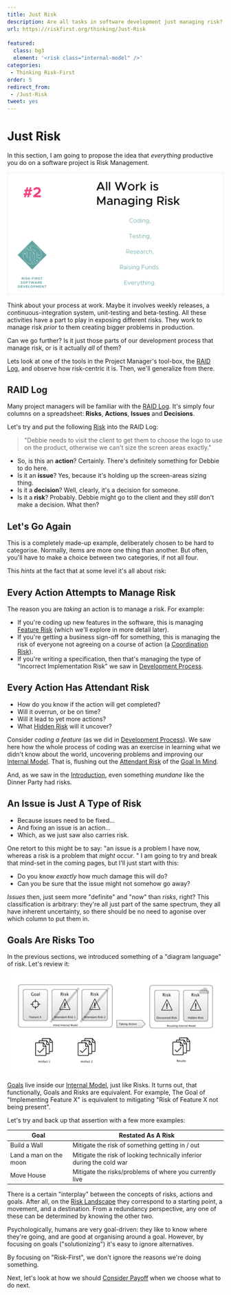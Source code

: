 ```yaml
---
title: Just Risk
description: Are all tasks in software development just managing risk?
url: https://riskfirst.org/thinking/Just-Risk

featured: 
  class: bg3
  element: '<risk class="internal-model" />'
categories:
 - Thinking Risk-First
order: 5
redirect_from: 
 - /Just-Risk
tweet: yes
---
```


# Just Risk

In this section, I am going to propose the idea that _everything_ productive you do on a software project is Risk Management.

![All Work is Managing Risk](../images/generated/principles/all-work.png)

Think about your process at work.  Maybe it involves weekly releases, a continuous-integration system, unit-testing and beta-testing.  All these activities have a part to play in exposing different risks.  They work to manage risk _prior_ to them creating bigger problems in production.

Can we go further?  Is it just those parts of our development process that manage risk, or is it actually _all_ of them?  

Lets look at one of the tools in the Project Manager's tool-box, the [RAID Log](http://pmtips.net/blog-new/raid-logs-introduction), and observe how risk-centric it is.  Then, we'll generalize from there.

## RAID Log

Many project managers will be familiar with the [RAID Log](http://pmtips.net/blog-new/raid-logs-introduction).  It's simply four columns on a spreadsheet:  **Risks**, **Actions**, **Issues** and **Decisions**.
 
Let's try and put the following [Risk](../thinking/Glossary.md#risk) into the RAID Log:

> "Debbie needs to visit the client to get them to choose the logo to use on the product, otherwise we can't size the screen areas exactly."

 - So, is this an **action**?   Certainly.  There's definitely something for Debbie to do here. 
 - Is it an **issue**?  Yes, because it's holding up the screen-areas sizing thing. 
 - Is it a **decision**?  Well, clearly, it's a decision for someone.
 - Is it a **risk**?  Probably.  Debbie might go to the client and they _still_ don't make a decision.  What then?

## Let's Go Again

This is a completely made-up example, deliberately chosen to be hard to categorise.  Normally, items are more one thing than another.  But often, you'll have to make a choice between two categories, if not all four.  

This _hints_ at the fact that at some level it's all about risk:

## Every Action Attempts to Manage Risk

The reason you are _taking_ an action is to manage a risk.  For example: 

 - If you're coding up new features in the software, this is managing [Feature Risk](../risks/Feature-Risk.md) (which we'll explore in more detail later).  
 - If you're getting a business sign-off for something, this is managing the risk of everyone not agreeing on a course of action (a [Coordination Risk](../risks/Coordination-Risk.md)).  
 - If you're writing a specification, then that's managing the type of "Incorrect Implementation Risk" we saw in [Development Process](Development-Process.md). 

## Every Action Has Attendant Risk

- How do you know if the action will get completed?  
- Will it overrun, or be on time?  
- Will it lead to yet more actions?
- What [Hidden Risk](../thinking/Glossary.md#hidden-risk) will it uncover?

Consider _coding a feature_ (as we did in [Development Process](Development-Process.md)).  We saw here how the whole process of coding was an exercise in learning what we didn't know about the world, uncovering problems and improving our [Internal Model](../thinking/Glossary.md#Internal-Model).  That is, flushing out the [Attendant Risk](../thinking/Glossary.md#attendant-risk) of the [Goal In Mind](../thinking/Glossary.md#Goal-In-Mind).

And, as we saw in the [Introduction](A-Simple-Scenario.md), even something _mundane_ like the Dinner Party had risks. 

## An Issue is Just A Type of Risk

- Because issues need to be fixed...  
- And fixing an issue is an action... 
- Which, as we just saw also carries risk.

One retort to this might be to say:  "an issue is a problem I have now, whereas a risk is a problem that _might_ occur. "  I am going to try and break that mind-set in the coming pages, but I'll just start with this:

- Do you know _exactly_ how much damage this will do?
- Can you be sure that the issue might not somehow go away?  

_Issues_ then, just seem more "definite" and "now" than _risks_, right?  This classification is arbitrary:  they're all just part of the same spectrum, they all have inherent uncertainty, so there should be no need to agonise over which column to put them in.

## Goals Are Risks Too

In the previous sections, we introduced something of a "diagram language" of risk.  Let's review it:

![Risk-First Diagram Language](../images/generated/introduction/all_risk_management_language.png)
 
[Goals](../thinking/Glossary.md#goal-in-mind) live inside our [Internal Model](../thinking/Glossary.md#internal-model), just like Risks.  It turns out, that functionally, Goals and Risks are equivalent.  For example, The Goal of "Implementing Feature X" is equivalent to mitigating "Risk of Feature X not being present".

Let's try and back up that assertion with a few more examples:

|Goal                                |Restated As A Risk                                                   |
|------------------------------------|---------------------------------------------------------------------|
|Build a Wall                        |Mitigate the risk of something getting in / out                      |
|Land a man on the  moon             |Mitigate the risk of looking technically inferior during the cold war| 
|Move House                          |Mitigate the risks/problems of where you currently live              |

There is a certain "interplay" between the concepts of risks, actions and goals.  After all, on the [Risk Landscape](../thinking/Glossary.md#risk-landscape) they correspond to a starting point, a movement, and a destination.  From a redundancy perspective, any one of these can be determined by knowing the other two.  

Psychologically, humans are very goal-driven:  they like to know where they're going, and are good at organising around a goal.  However, by focusing on goals ("solutionizing") it's easy to ignore alternatives.  

By focusing on "Risk-First", we don't ignore the reasons we're doing something.  

Next, let's look at how we should [Consider Payoff](Consider-Payoff.md) when we choose what to do next.
